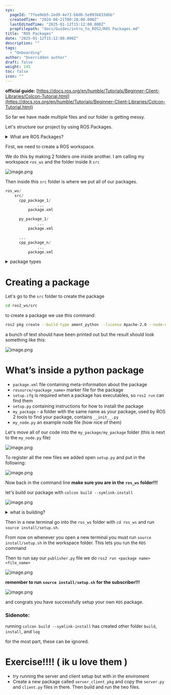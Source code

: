 ```yaml
---
sys:
  pageId: "7fea9eb5-2ed9-4e73-b6d6-5e093b833dbb"
  createdTime: "2024-08-21T00:28:00.000Z"
  lastEditedTime: "2025-01-12T15:12:00.000Z"
  propFilepath: "docs/Guides/intro_to_ROS2/ROS Packages.md"
title: "ROS Packages"
date: "2025-01-12T15:12:00.000Z"
description: ""
tags:
  - "Onboarding"
author: "Overridden author"
draft: false
weight: 145
toc: false
icon: ""
---
```


**official guide:** [https://docs.ros.org/en/humble/Tutorials/Beginner-Client-Libraries/Colcon-Tutorial.html](https://docs.ros.org/en/humble/Tutorials/Beginner-Client-Libraries/Colcon-Tutorial.html)

So far we have made multiple files and our folder is getting messy.

Let's structure our project by using ROS Packages.

<details>

<summary>What are ROS Packages?</summary>

ROS Packages are, as the name implies, packages of code that are highly sharable between ROS developers.

They consist of a folder, `package.xml` file, and source code

```python
      cpp_package_1/
		      ... imagine much code files here ..
          package.xml
```

</details>

First, we need to create a ROS workspace.

We do this by making 2 folders one inside another. I am calling my workspace `ros_ws` and the folder inside it `src`

![image.png](https://prod-files-secure.s3.us-west-2.amazonaws.com/d518164a-d88e-44d1-a4ee-3adb3bd8bce0/70706947-fd18-4537-a67b-e12946812d31/image.png?X-Amz-Algorithm=AWS4-HMAC-SHA256&X-Amz-Content-Sha256=UNSIGNED-PAYLOAD&X-Amz-Credential=ASIAZI2LB466R4NP5RF5%2F20250614%2Fus-west-2%2Fs3%2Faws4_request&X-Amz-Date=20250614T041225Z&X-Amz-Expires=3600&X-Amz-Security-Token=IQoJb3JpZ2luX2VjEDwaCXVzLXdlc3QtMiJHMEUCIGfyltVUSJ16fwPXugfv3SLSVGU01UowBsqkmy0f35F7AiEA2uOUQqHytngt%2FUircf6Dtx2KW096N2rzcs3cRU4wZVUq%2FwMIJRAAGgw2Mzc0MjMxODM4MDUiDIFb%2Bl4BZlxXSfg8dircA0YLFTipRsCp8r%2FaKUVVI%2BAJFctgDa5tKtJFzILDkOWjNbHDQ%2FOwUVK7XhIrJ4QT7nhTiRvKAdHh795sizGTbDBX%2FVzM5dCIENe7RxW8cYKhab6fk%2FYHITyTtXe%2FgGn%2B61VHtr3CXQGCJFlWzunSaNLOPokO8gFiUBpk8tU3jUCIUiGw0soSRgpFljvZXw8Ngy%2B6C2ybV3ii9MqS9lo%2B7qKWGvUoRlVmAZI7Zfz69hCKJ4Lbjrd%2Fbus89zBC5kiqAwbXT2NVJuA4CgflJgpoRKl7ALCv8K5%2FoDmsgRjFq6Y5J2hQPOnX%2B1Kno6kEsSrvRRTDWmw4iVf53g1f2xOLyf9u2sHpoIggL7a8LPTYsQzsAWh5wodG3N2P7%2BlWI5PWkNQnXHEJOtQoJHE9Dyo8D8AjrI2M8fmnIMTLc3YQv2RPv45eeiUfY3s7oyCXTZTp5%2FbxzwnXaSkA24mNs%2FxiEuJkBd3kIKbIJGTTNYr7Gq63iVNbjilrgl7%2B3mc1120PX6lMfSHAHJ6hQVOMgcnNO2FqjjlhToiRKYb2A7A0lp1PEgbTIqF4zu5NxIJd%2B%2Ftcm6kN%2BOFeYBCQ1%2FuzBaQaQ4SerW%2FwQt6pFfhcA2IFJhvPKSYL%2FYaEDedAW0nSMJLss8IGOqUBq9fSMatbYB9%2F6kMOzr0AHV8wTOf1BBEkcXVzrCsNs5c2yrYH0DJ39edQkoLJ2lOEXdTZ%2FHjA0a%2B%2BvvrGIlv8pU%2FPlRbZu6%2BjSPTk5PwdUB03jcGs%2B3qK8h1fckjf7Cl2eVy%2BAcG%2Fj%2FI86hL12vtKMW1U3OCtq9l79BDXah7IxvD6wPy7VF5TzJDWue0x242sMNwPRsL%2Fr9TIE5MkRJ69VYYE1Huh&X-Amz-Signature=225742ff53f84184cad9829b11fc360f1555ccdd49bba391756301bb73457040&X-Amz-SignedHeaders=host&x-amz-checksum-mode=ENABLED&x-id=GetObject)

Then inside this `src` folder is where we put all of our packages.

```python
ros_ws/
    src/
      cpp_package_1/
		      ...
          package.xml

      py_package_1/
		      ...
          package.xml

      ...
      cpp_package_n/
		      ...
          package.xml

```

<details>

<summary>package types</summary>

packages can be either `C++` or python.

the intern file structure is different for each but for this guide we will stick to creating python packages

</details>

# Creating a package

Let's go to the `src` folder to create the package

```bash
cd ros2_ws/src
```

to create a package we use this command:

```bash
ros2 pkg create --build-type ament_python --license Apache-2.0 --node-name my_node my_package
```

a bunch of text should have been printed out but the result should look something like this:

![image.png](https://prod-files-secure.s3.us-west-2.amazonaws.com/d518164a-d88e-44d1-a4ee-3adb3bd8bce0/e6cf1e3f-8512-4a3e-b131-079f800bf3e8/image.png?X-Amz-Algorithm=AWS4-HMAC-SHA256&X-Amz-Content-Sha256=UNSIGNED-PAYLOAD&X-Amz-Credential=ASIAZI2LB466R4NP5RF5%2F20250614%2Fus-west-2%2Fs3%2Faws4_request&X-Amz-Date=20250614T041225Z&X-Amz-Expires=3600&X-Amz-Security-Token=IQoJb3JpZ2luX2VjEDwaCXVzLXdlc3QtMiJHMEUCIGfyltVUSJ16fwPXugfv3SLSVGU01UowBsqkmy0f35F7AiEA2uOUQqHytngt%2FUircf6Dtx2KW096N2rzcs3cRU4wZVUq%2FwMIJRAAGgw2Mzc0MjMxODM4MDUiDIFb%2Bl4BZlxXSfg8dircA0YLFTipRsCp8r%2FaKUVVI%2BAJFctgDa5tKtJFzILDkOWjNbHDQ%2FOwUVK7XhIrJ4QT7nhTiRvKAdHh795sizGTbDBX%2FVzM5dCIENe7RxW8cYKhab6fk%2FYHITyTtXe%2FgGn%2B61VHtr3CXQGCJFlWzunSaNLOPokO8gFiUBpk8tU3jUCIUiGw0soSRgpFljvZXw8Ngy%2B6C2ybV3ii9MqS9lo%2B7qKWGvUoRlVmAZI7Zfz69hCKJ4Lbjrd%2Fbus89zBC5kiqAwbXT2NVJuA4CgflJgpoRKl7ALCv8K5%2FoDmsgRjFq6Y5J2hQPOnX%2B1Kno6kEsSrvRRTDWmw4iVf53g1f2xOLyf9u2sHpoIggL7a8LPTYsQzsAWh5wodG3N2P7%2BlWI5PWkNQnXHEJOtQoJHE9Dyo8D8AjrI2M8fmnIMTLc3YQv2RPv45eeiUfY3s7oyCXTZTp5%2FbxzwnXaSkA24mNs%2FxiEuJkBd3kIKbIJGTTNYr7Gq63iVNbjilrgl7%2B3mc1120PX6lMfSHAHJ6hQVOMgcnNO2FqjjlhToiRKYb2A7A0lp1PEgbTIqF4zu5NxIJd%2B%2Ftcm6kN%2BOFeYBCQ1%2FuzBaQaQ4SerW%2FwQt6pFfhcA2IFJhvPKSYL%2FYaEDedAW0nSMJLss8IGOqUBq9fSMatbYB9%2F6kMOzr0AHV8wTOf1BBEkcXVzrCsNs5c2yrYH0DJ39edQkoLJ2lOEXdTZ%2FHjA0a%2B%2BvvrGIlv8pU%2FPlRbZu6%2BjSPTk5PwdUB03jcGs%2B3qK8h1fckjf7Cl2eVy%2BAcG%2Fj%2FI86hL12vtKMW1U3OCtq9l79BDXah7IxvD6wPy7VF5TzJDWue0x242sMNwPRsL%2Fr9TIE5MkRJ69VYYE1Huh&X-Amz-Signature=290594f06a214df4c57ed4a7b376554a8dbd3fe30d5af2d14d32ca2a1051477a&X-Amz-SignedHeaders=host&x-amz-checksum-mode=ENABLED&x-id=GetObject)

# What’s inside a python package

- `package.xml` file containing meta-information about the package
- `resource/<package_name>` marker file for the package
- `setup.cfg` is required when a package has executables, so `ros2 run` can find them
- `setup.py` containing instructions for how to install the package
- `my_package` - a folder with the same name as your package, used by ROS 2 tools to find your package, contains `__init__.py`
- `my_node.py` an example node file (how nice of them)

Let's move all of our code into the `my_package/my_package` folder (this is next to the `my_node.py` file)

![image.png](https://prod-files-secure.s3.us-west-2.amazonaws.com/d518164a-d88e-44d1-a4ee-3adb3bd8bce0/9ce58f11-0da9-4d3e-b86d-506a9685d378/image.png?X-Amz-Algorithm=AWS4-HMAC-SHA256&X-Amz-Content-Sha256=UNSIGNED-PAYLOAD&X-Amz-Credential=ASIAZI2LB466R4NP5RF5%2F20250614%2Fus-west-2%2Fs3%2Faws4_request&X-Amz-Date=20250614T041225Z&X-Amz-Expires=3600&X-Amz-Security-Token=IQoJb3JpZ2luX2VjEDwaCXVzLXdlc3QtMiJHMEUCIGfyltVUSJ16fwPXugfv3SLSVGU01UowBsqkmy0f35F7AiEA2uOUQqHytngt%2FUircf6Dtx2KW096N2rzcs3cRU4wZVUq%2FwMIJRAAGgw2Mzc0MjMxODM4MDUiDIFb%2Bl4BZlxXSfg8dircA0YLFTipRsCp8r%2FaKUVVI%2BAJFctgDa5tKtJFzILDkOWjNbHDQ%2FOwUVK7XhIrJ4QT7nhTiRvKAdHh795sizGTbDBX%2FVzM5dCIENe7RxW8cYKhab6fk%2FYHITyTtXe%2FgGn%2B61VHtr3CXQGCJFlWzunSaNLOPokO8gFiUBpk8tU3jUCIUiGw0soSRgpFljvZXw8Ngy%2B6C2ybV3ii9MqS9lo%2B7qKWGvUoRlVmAZI7Zfz69hCKJ4Lbjrd%2Fbus89zBC5kiqAwbXT2NVJuA4CgflJgpoRKl7ALCv8K5%2FoDmsgRjFq6Y5J2hQPOnX%2B1Kno6kEsSrvRRTDWmw4iVf53g1f2xOLyf9u2sHpoIggL7a8LPTYsQzsAWh5wodG3N2P7%2BlWI5PWkNQnXHEJOtQoJHE9Dyo8D8AjrI2M8fmnIMTLc3YQv2RPv45eeiUfY3s7oyCXTZTp5%2FbxzwnXaSkA24mNs%2FxiEuJkBd3kIKbIJGTTNYr7Gq63iVNbjilrgl7%2B3mc1120PX6lMfSHAHJ6hQVOMgcnNO2FqjjlhToiRKYb2A7A0lp1PEgbTIqF4zu5NxIJd%2B%2Ftcm6kN%2BOFeYBCQ1%2FuzBaQaQ4SerW%2FwQt6pFfhcA2IFJhvPKSYL%2FYaEDedAW0nSMJLss8IGOqUBq9fSMatbYB9%2F6kMOzr0AHV8wTOf1BBEkcXVzrCsNs5c2yrYH0DJ39edQkoLJ2lOEXdTZ%2FHjA0a%2B%2BvvrGIlv8pU%2FPlRbZu6%2BjSPTk5PwdUB03jcGs%2B3qK8h1fckjf7Cl2eVy%2BAcG%2Fj%2FI86hL12vtKMW1U3OCtq9l79BDXah7IxvD6wPy7VF5TzJDWue0x242sMNwPRsL%2Fr9TIE5MkRJ69VYYE1Huh&X-Amz-Signature=6b32f6f37346d3cd2897f2371cc2f31cb5eda39115760bfb3a97f7a8d12dcdfb&X-Amz-SignedHeaders=host&x-amz-checksum-mode=ENABLED&x-id=GetObject)

To register all the new files we added open `setup.py` and put in the following:

![image.png](https://prod-files-secure.s3.us-west-2.amazonaws.com/d518164a-d88e-44d1-a4ee-3adb3bd8bce0/1cd7c262-4cae-4496-9d75-c178537d24a2/image.png?X-Amz-Algorithm=AWS4-HMAC-SHA256&X-Amz-Content-Sha256=UNSIGNED-PAYLOAD&X-Amz-Credential=ASIAZI2LB466R4NP5RF5%2F20250614%2Fus-west-2%2Fs3%2Faws4_request&X-Amz-Date=20250614T041225Z&X-Amz-Expires=3600&X-Amz-Security-Token=IQoJb3JpZ2luX2VjEDwaCXVzLXdlc3QtMiJHMEUCIGfyltVUSJ16fwPXugfv3SLSVGU01UowBsqkmy0f35F7AiEA2uOUQqHytngt%2FUircf6Dtx2KW096N2rzcs3cRU4wZVUq%2FwMIJRAAGgw2Mzc0MjMxODM4MDUiDIFb%2Bl4BZlxXSfg8dircA0YLFTipRsCp8r%2FaKUVVI%2BAJFctgDa5tKtJFzILDkOWjNbHDQ%2FOwUVK7XhIrJ4QT7nhTiRvKAdHh795sizGTbDBX%2FVzM5dCIENe7RxW8cYKhab6fk%2FYHITyTtXe%2FgGn%2B61VHtr3CXQGCJFlWzunSaNLOPokO8gFiUBpk8tU3jUCIUiGw0soSRgpFljvZXw8Ngy%2B6C2ybV3ii9MqS9lo%2B7qKWGvUoRlVmAZI7Zfz69hCKJ4Lbjrd%2Fbus89zBC5kiqAwbXT2NVJuA4CgflJgpoRKl7ALCv8K5%2FoDmsgRjFq6Y5J2hQPOnX%2B1Kno6kEsSrvRRTDWmw4iVf53g1f2xOLyf9u2sHpoIggL7a8LPTYsQzsAWh5wodG3N2P7%2BlWI5PWkNQnXHEJOtQoJHE9Dyo8D8AjrI2M8fmnIMTLc3YQv2RPv45eeiUfY3s7oyCXTZTp5%2FbxzwnXaSkA24mNs%2FxiEuJkBd3kIKbIJGTTNYr7Gq63iVNbjilrgl7%2B3mc1120PX6lMfSHAHJ6hQVOMgcnNO2FqjjlhToiRKYb2A7A0lp1PEgbTIqF4zu5NxIJd%2B%2Ftcm6kN%2BOFeYBCQ1%2FuzBaQaQ4SerW%2FwQt6pFfhcA2IFJhvPKSYL%2FYaEDedAW0nSMJLss8IGOqUBq9fSMatbYB9%2F6kMOzr0AHV8wTOf1BBEkcXVzrCsNs5c2yrYH0DJ39edQkoLJ2lOEXdTZ%2FHjA0a%2B%2BvvrGIlv8pU%2FPlRbZu6%2BjSPTk5PwdUB03jcGs%2B3qK8h1fckjf7Cl2eVy%2BAcG%2Fj%2FI86hL12vtKMW1U3OCtq9l79BDXah7IxvD6wPy7VF5TzJDWue0x242sMNwPRsL%2Fr9TIE5MkRJ69VYYE1Huh&X-Amz-Signature=d2899004a7dea673ab8191ce7feaae35e78b1a5dcbb603497822feefbbdeea95&X-Amz-SignedHeaders=host&x-amz-checksum-mode=ENABLED&x-id=GetObject)

Now back in the command line **make sure you are in the** **`ros_ws`** **folder!!!**

let's build our package with `colcon build --symlink-install`

![image.png](https://prod-files-secure.s3.us-west-2.amazonaws.com/d518164a-d88e-44d1-a4ee-3adb3bd8bce0/2f2a0d27-b173-48fd-b189-5f5c0ce65619/image.png?X-Amz-Algorithm=AWS4-HMAC-SHA256&X-Amz-Content-Sha256=UNSIGNED-PAYLOAD&X-Amz-Credential=ASIAZI2LB466R4NP5RF5%2F20250614%2Fus-west-2%2Fs3%2Faws4_request&X-Amz-Date=20250614T041225Z&X-Amz-Expires=3600&X-Amz-Security-Token=IQoJb3JpZ2luX2VjEDwaCXVzLXdlc3QtMiJHMEUCIGfyltVUSJ16fwPXugfv3SLSVGU01UowBsqkmy0f35F7AiEA2uOUQqHytngt%2FUircf6Dtx2KW096N2rzcs3cRU4wZVUq%2FwMIJRAAGgw2Mzc0MjMxODM4MDUiDIFb%2Bl4BZlxXSfg8dircA0YLFTipRsCp8r%2FaKUVVI%2BAJFctgDa5tKtJFzILDkOWjNbHDQ%2FOwUVK7XhIrJ4QT7nhTiRvKAdHh795sizGTbDBX%2FVzM5dCIENe7RxW8cYKhab6fk%2FYHITyTtXe%2FgGn%2B61VHtr3CXQGCJFlWzunSaNLOPokO8gFiUBpk8tU3jUCIUiGw0soSRgpFljvZXw8Ngy%2B6C2ybV3ii9MqS9lo%2B7qKWGvUoRlVmAZI7Zfz69hCKJ4Lbjrd%2Fbus89zBC5kiqAwbXT2NVJuA4CgflJgpoRKl7ALCv8K5%2FoDmsgRjFq6Y5J2hQPOnX%2B1Kno6kEsSrvRRTDWmw4iVf53g1f2xOLyf9u2sHpoIggL7a8LPTYsQzsAWh5wodG3N2P7%2BlWI5PWkNQnXHEJOtQoJHE9Dyo8D8AjrI2M8fmnIMTLc3YQv2RPv45eeiUfY3s7oyCXTZTp5%2FbxzwnXaSkA24mNs%2FxiEuJkBd3kIKbIJGTTNYr7Gq63iVNbjilrgl7%2B3mc1120PX6lMfSHAHJ6hQVOMgcnNO2FqjjlhToiRKYb2A7A0lp1PEgbTIqF4zu5NxIJd%2B%2Ftcm6kN%2BOFeYBCQ1%2FuzBaQaQ4SerW%2FwQt6pFfhcA2IFJhvPKSYL%2FYaEDedAW0nSMJLss8IGOqUBq9fSMatbYB9%2F6kMOzr0AHV8wTOf1BBEkcXVzrCsNs5c2yrYH0DJ39edQkoLJ2lOEXdTZ%2FHjA0a%2B%2BvvrGIlv8pU%2FPlRbZu6%2BjSPTk5PwdUB03jcGs%2B3qK8h1fckjf7Cl2eVy%2BAcG%2Fj%2FI86hL12vtKMW1U3OCtq9l79BDXah7IxvD6wPy7VF5TzJDWue0x242sMNwPRsL%2Fr9TIE5MkRJ69VYYE1Huh&X-Amz-Signature=f4c50dc3e6b7a7189ef4d5e532f6529ea6d6a922a89679e38429a575e4e99297&X-Amz-SignedHeaders=host&x-amz-checksum-mode=ENABLED&x-id=GetObject)

<details>

<summary>what is building?</summary>

if you are a CS major at Rose-Hulman you will learn the answer to this in CSSE132

but TLDR; is it combines all the code files into one program that can be run easily 

</details>

Then in a new terminal go into the `ros_ws` folder with `cd ros_ws` and run `source install/setup.sh`. 

From now on whenever you open a new terminal you must run `source install/setup.sh` in the workspace folder. This lets you run the `ROS` command

Then to run say our `publisher.py` file we do `ros2 run <package name> <file_name>`

![image.png](https://prod-files-secure.s3.us-west-2.amazonaws.com/d518164a-d88e-44d1-a4ee-3adb3bd8bce0/4f4b1219-3a44-4632-aa0a-ce3471699f59/image.png?X-Amz-Algorithm=AWS4-HMAC-SHA256&X-Amz-Content-Sha256=UNSIGNED-PAYLOAD&X-Amz-Credential=ASIAZI2LB466R4NP5RF5%2F20250614%2Fus-west-2%2Fs3%2Faws4_request&X-Amz-Date=20250614T041225Z&X-Amz-Expires=3600&X-Amz-Security-Token=IQoJb3JpZ2luX2VjEDwaCXVzLXdlc3QtMiJHMEUCIGfyltVUSJ16fwPXugfv3SLSVGU01UowBsqkmy0f35F7AiEA2uOUQqHytngt%2FUircf6Dtx2KW096N2rzcs3cRU4wZVUq%2FwMIJRAAGgw2Mzc0MjMxODM4MDUiDIFb%2Bl4BZlxXSfg8dircA0YLFTipRsCp8r%2FaKUVVI%2BAJFctgDa5tKtJFzILDkOWjNbHDQ%2FOwUVK7XhIrJ4QT7nhTiRvKAdHh795sizGTbDBX%2FVzM5dCIENe7RxW8cYKhab6fk%2FYHITyTtXe%2FgGn%2B61VHtr3CXQGCJFlWzunSaNLOPokO8gFiUBpk8tU3jUCIUiGw0soSRgpFljvZXw8Ngy%2B6C2ybV3ii9MqS9lo%2B7qKWGvUoRlVmAZI7Zfz69hCKJ4Lbjrd%2Fbus89zBC5kiqAwbXT2NVJuA4CgflJgpoRKl7ALCv8K5%2FoDmsgRjFq6Y5J2hQPOnX%2B1Kno6kEsSrvRRTDWmw4iVf53g1f2xOLyf9u2sHpoIggL7a8LPTYsQzsAWh5wodG3N2P7%2BlWI5PWkNQnXHEJOtQoJHE9Dyo8D8AjrI2M8fmnIMTLc3YQv2RPv45eeiUfY3s7oyCXTZTp5%2FbxzwnXaSkA24mNs%2FxiEuJkBd3kIKbIJGTTNYr7Gq63iVNbjilrgl7%2B3mc1120PX6lMfSHAHJ6hQVOMgcnNO2FqjjlhToiRKYb2A7A0lp1PEgbTIqF4zu5NxIJd%2B%2Ftcm6kN%2BOFeYBCQ1%2FuzBaQaQ4SerW%2FwQt6pFfhcA2IFJhvPKSYL%2FYaEDedAW0nSMJLss8IGOqUBq9fSMatbYB9%2F6kMOzr0AHV8wTOf1BBEkcXVzrCsNs5c2yrYH0DJ39edQkoLJ2lOEXdTZ%2FHjA0a%2B%2BvvrGIlv8pU%2FPlRbZu6%2BjSPTk5PwdUB03jcGs%2B3qK8h1fckjf7Cl2eVy%2BAcG%2Fj%2FI86hL12vtKMW1U3OCtq9l79BDXah7IxvD6wPy7VF5TzJDWue0x242sMNwPRsL%2Fr9TIE5MkRJ69VYYE1Huh&X-Amz-Signature=f473af031eba85e0b5a1e8d8bd4e972b49e2adf0a2a92f59dae10cbc63902f7b&X-Amz-SignedHeaders=host&x-amz-checksum-mode=ENABLED&x-id=GetObject)

**remember to run** **`source install/setup.sh`** **for the subscriber!!!**

![image.png](https://prod-files-secure.s3.us-west-2.amazonaws.com/d518164a-d88e-44d1-a4ee-3adb3bd8bce0/02121119-dad4-49ec-8356-c956108b4243/image.png?X-Amz-Algorithm=AWS4-HMAC-SHA256&X-Amz-Content-Sha256=UNSIGNED-PAYLOAD&X-Amz-Credential=ASIAZI2LB466R4NP5RF5%2F20250614%2Fus-west-2%2Fs3%2Faws4_request&X-Amz-Date=20250614T041225Z&X-Amz-Expires=3600&X-Amz-Security-Token=IQoJb3JpZ2luX2VjEDwaCXVzLXdlc3QtMiJHMEUCIGfyltVUSJ16fwPXugfv3SLSVGU01UowBsqkmy0f35F7AiEA2uOUQqHytngt%2FUircf6Dtx2KW096N2rzcs3cRU4wZVUq%2FwMIJRAAGgw2Mzc0MjMxODM4MDUiDIFb%2Bl4BZlxXSfg8dircA0YLFTipRsCp8r%2FaKUVVI%2BAJFctgDa5tKtJFzILDkOWjNbHDQ%2FOwUVK7XhIrJ4QT7nhTiRvKAdHh795sizGTbDBX%2FVzM5dCIENe7RxW8cYKhab6fk%2FYHITyTtXe%2FgGn%2B61VHtr3CXQGCJFlWzunSaNLOPokO8gFiUBpk8tU3jUCIUiGw0soSRgpFljvZXw8Ngy%2B6C2ybV3ii9MqS9lo%2B7qKWGvUoRlVmAZI7Zfz69hCKJ4Lbjrd%2Fbus89zBC5kiqAwbXT2NVJuA4CgflJgpoRKl7ALCv8K5%2FoDmsgRjFq6Y5J2hQPOnX%2B1Kno6kEsSrvRRTDWmw4iVf53g1f2xOLyf9u2sHpoIggL7a8LPTYsQzsAWh5wodG3N2P7%2BlWI5PWkNQnXHEJOtQoJHE9Dyo8D8AjrI2M8fmnIMTLc3YQv2RPv45eeiUfY3s7oyCXTZTp5%2FbxzwnXaSkA24mNs%2FxiEuJkBd3kIKbIJGTTNYr7Gq63iVNbjilrgl7%2B3mc1120PX6lMfSHAHJ6hQVOMgcnNO2FqjjlhToiRKYb2A7A0lp1PEgbTIqF4zu5NxIJd%2B%2Ftcm6kN%2BOFeYBCQ1%2FuzBaQaQ4SerW%2FwQt6pFfhcA2IFJhvPKSYL%2FYaEDedAW0nSMJLss8IGOqUBq9fSMatbYB9%2F6kMOzr0AHV8wTOf1BBEkcXVzrCsNs5c2yrYH0DJ39edQkoLJ2lOEXdTZ%2FHjA0a%2B%2BvvrGIlv8pU%2FPlRbZu6%2BjSPTk5PwdUB03jcGs%2B3qK8h1fckjf7Cl2eVy%2BAcG%2Fj%2FI86hL12vtKMW1U3OCtq9l79BDXah7IxvD6wPy7VF5TzJDWue0x242sMNwPRsL%2Fr9TIE5MkRJ69VYYE1Huh&X-Amz-Signature=c39f0fde8ee7cf8a835078ce4e4c790ce93cbe5a97f0695cde082dc373bcbef3&X-Amz-SignedHeaders=host&x-amz-checksum-mode=ENABLED&x-id=GetObject)

and congrats you have successfully setup your own `ROS` package.

### Sidenote:

running `colcon build --symlink-install` has created other folder `build`, `install`, and `log`

for the most part, these can be ignored.

# Exercise!!!! ( ik u love them )

- try running the server and client setup but with in the enviroment
- Create a new package called `server_client_pkg` and copy the `server.py` and `client.py` files in there. Then build and run the two files.
